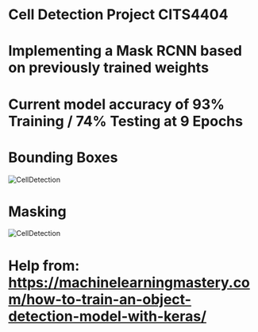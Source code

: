 # Cell Detection Project CITS4404
# Implementing a Mask RCNN based on previously trained weights
# Current model accuracy of 93% Training / 74% Testing at 9 Epochs
# Bounding Boxes
![CellDetection](https://github.com/timtimtam/cell-detection/blob/master/3%20Epoch%20Model.png)
# Masking 
![CellDetection](https://github.com/timtimtam/cell-detection/blob/master/cellMasking.png)
# Help from: https://machinelearningmastery.com/how-to-train-an-object-detection-model-with-keras/
